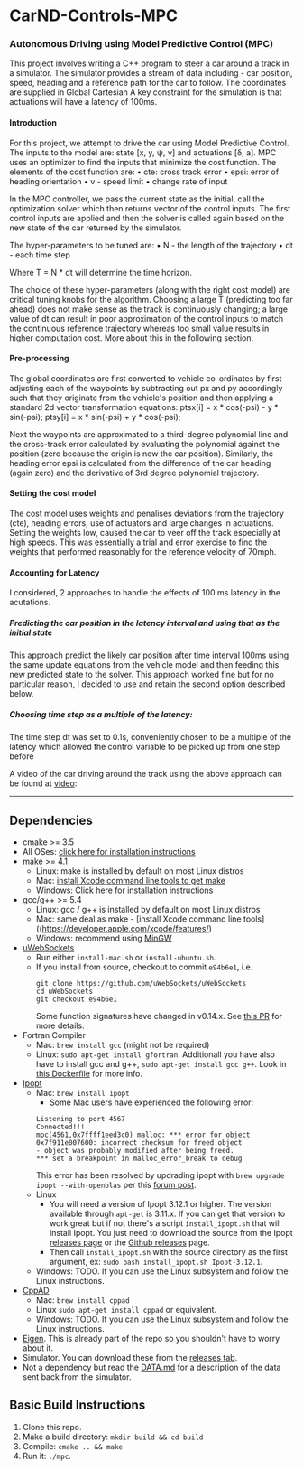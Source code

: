 # CarND-Controls-MPC
### Autonomous Driving using Model Predictive Control (MPC)

This project involves writing a C++ program to steer a car around a track in a simulator. The simulator provides a stream of data including - car position, speed, heading and a reference path for the car to follow.  The coordinates are supplied in Global Cartesian A key constraint for the simulation is that actuations will have a latency of 100ms.

#### Introduction

For this project, we attempt to drive the car using Model Predictive Control. The inputs to the model are: state [x, y, ψ, ν] and actuations [δ, a]. MPC uses an optimizer to find the inputs that minimize the cost function.  The elements of the cost function are: 
•	cte: cross track error
•	epsi: error of heading orientation
•	v - speed limit
•	change rate of input

In the MPC controller, we pass the current state as the initial, call the optimization solver which then returns vector of the control inputs. The first control inputs are applied and then the solver is called again based on the new state of the car returned by the simulator.

The hyper-parameters to be tuned are:
•	N - the length of the trajectory
•	dt - each time step

Where T = N * dt will determine the time horizon. 

The choice of these hyper-parameters (along with the right cost model) are critical tuning knobs for the algorithm. Choosing a large T (predicting too far ahead) does not make sense as the track is continuously changing; a large value of dt can result in poor approximation of the control inputs to match the continuous reference trajectory whereas too small value results in higher computation cost. More about this in the following section.

#### Pre-processing

The global coordinates are first converted to vehicle co-ordinates by first adjusting each of the waypoints by subtracting out px and py accordingly such that they originate from the vehicle's position and then applying a standard 2d vector transformation equations:
ptsx[i] = x * cos(-psi) - y * sin(-psi);
ptsy[i] = x * sin(-psi) + y * cos(-psi);

Next the waypoints are approximated to a third-degree polynomial line and the cross-track error calculated by evaluating the polynomial against the position (zero because the origin is now the car position). Similarly, the heading error epsi is calculated from the difference of the car heading (again zero) and the derivative of 3rd degree polynomial trajectory.

#### Setting the cost model

The cost model uses weights and penalises deviations from the trajectory (cte), heading errors, use of actuators and large changes in actuations. Setting the weights low, caused the car to veer off the track especially at high speeds. This was essentially a trial and error exercise to find the weights that performed reasonably for the reference velocity of 70mph.

#### Accounting for Latency

I considered, 2 approaches to handle the effects of 100 ms latency in the acutations.

##### Predicting the car position in the latency interval and using that as the initial state
This approach predict the likely car position after time interval 100ms using the same update equations from the vehicle model and then feeding this new predicted state to the solver. This approach worked fine but for no particular reason, I decided to use and retain the second option described below.

##### Choosing time step as a multiple of the latency:
The time step dt was set to 0.1s, conveniently chosen to be a multiple of the latency which allowed the control variable to be picked up from one step before

A video of the car driving around the track using the above approach can be found at [video](https://youtu.be/xJuJECJRJuM):


---

## Dependencies

* cmake >= 3.5
 * All OSes: [click here for installation instructions](https://cmake.org/install/)
* make >= 4.1
  * Linux: make is installed by default on most Linux distros
  * Mac: [install Xcode command line tools to get make](https://developer.apple.com/xcode/features/)
  * Windows: [Click here for installation instructions](http://gnuwin32.sourceforge.net/packages/make.htm)
* gcc/g++ >= 5.4
  * Linux: gcc / g++ is installed by default on most Linux distros
  * Mac: same deal as make - [install Xcode command line tools]((https://developer.apple.com/xcode/features/)
  * Windows: recommend using [MinGW](http://www.mingw.org/)
* [uWebSockets](https://github.com/uWebSockets/uWebSockets)
  * Run either `install-mac.sh` or `install-ubuntu.sh`.
  * If you install from source, checkout to commit `e94b6e1`, i.e.
    ```
    git clone https://github.com/uWebSockets/uWebSockets 
    cd uWebSockets
    git checkout e94b6e1
    ```
    Some function signatures have changed in v0.14.x. See [this PR](https://github.com/udacity/CarND-MPC-Project/pull/3) for more details.
* Fortran Compiler
  * Mac: `brew install gcc` (might not be required)
  * Linux: `sudo apt-get install gfortran`. Additionall you have also have to install gcc and g++, `sudo apt-get install gcc g++`. Look in [this Dockerfile](https://github.com/udacity/CarND-MPC-Quizzes/blob/master/Dockerfile) for more info.
* [Ipopt](https://projects.coin-or.org/Ipopt)
  * Mac: `brew install ipopt`
       +  Some Mac users have experienced the following error:
       ```
       Listening to port 4567
       Connected!!!
       mpc(4561,0x7ffff1eed3c0) malloc: *** error for object 0x7f911e007600: incorrect checksum for freed object
       - object was probably modified after being freed.
       *** set a breakpoint in malloc_error_break to debug
       ```
       This error has been resolved by updrading ipopt with
       ```brew upgrade ipopt --with-openblas```
       per this [forum post](https://discussions.udacity.com/t/incorrect-checksum-for-freed-object/313433/19).
  * Linux
    * You will need a version of Ipopt 3.12.1 or higher. The version available through `apt-get` is 3.11.x. If you can get that version to work great but if not there's a script `install_ipopt.sh` that will install Ipopt. You just need to download the source from the Ipopt [releases page](https://www.coin-or.org/download/source/Ipopt/) or the [Github releases](https://github.com/coin-or/Ipopt/releases) page.
    * Then call `install_ipopt.sh` with the source directory as the first argument, ex: `sudo bash install_ipopt.sh Ipopt-3.12.1`. 
  * Windows: TODO. If you can use the Linux subsystem and follow the Linux instructions.
* [CppAD](https://www.coin-or.org/CppAD/)
  * Mac: `brew install cppad`
  * Linux `sudo apt-get install cppad` or equivalent.
  * Windows: TODO. If you can use the Linux subsystem and follow the Linux instructions.
* [Eigen](http://eigen.tuxfamily.org/index.php?title=Main_Page). This is already part of the repo so you shouldn't have to worry about it.
* Simulator. You can download these from the [releases tab](https://github.com/udacity/self-driving-car-sim/releases).
* Not a dependency but read the [DATA.md](./DATA.md) for a description of the data sent back from the simulator.


## Basic Build Instructions


1. Clone this repo.
2. Make a build directory: `mkdir build && cd build`
3. Compile: `cmake .. && make`
4. Run it: `./mpc`.




